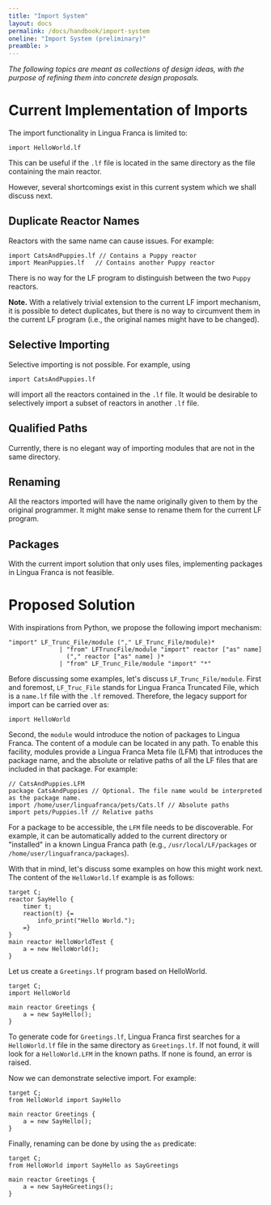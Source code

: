 ```yaml
---
title: "Import System"
layout: docs
permalink: /docs/handbook/import-system
oneline: "Import System (preliminary)"
preamble: >
---
```


_The following topics are meant as collections of design ideas, with the purpose of refining them into concrete design proposals._

# Current Implementation of Imports

The import functionality in Lingua Franca is limited to:

    import HelloWorld.lf

This can be useful if the `.lf` file is located in the same directory as the file containing the main reactor.

However, several shortcomings exist in this current system which we shall discuss next.

## Duplicate Reactor Names

Reactors with the same name can cause issues. For example:

```
import CatsAndPuppies.lf // Contains a Puppy reactor
import MeanPuppies.lf   // Contains another Puppy reactor
```

There is no way for the LF program to distinguish between the two `Puppy` reactors.

**Note.** With a relatively trivial extension to the current LF import mechanism, it is possible to detect duplicates, but there is no way to circumvent them in the current LF program (i.e., the original names might have to be changed).

## Selective Importing

Selective importing is not possible. For example, using

```
import CatsAndPuppies.lf
```

will import all the reactors contained in the `.lf` file. It would be desirable to selectively import a subset of reactors in another `.lf` file.

## Qualified Paths

Currently, there is no elegant way of importing modules that are not in the same directory.

## Renaming

All the reactors imported will have the name originally given to them by the original programmer. It might make sense to rename them for the current LF program.

## Packages

With the current import solution that only uses files, implementing packages in Lingua Franca is not feasible.

# Proposed Solution

With inspirations from Python, we propose the following import mechanism:

```
"import" LF_Trunc_File/module ("," LF_Trunc_File/module)*
              | "from" LFTruncFile/module "import" reactor ["as" name]
                ("," reactor ["as" name] )*
              | "from" LF_Trunc_File/module "import" "*"
```

Before discussing some examples, let's discuss `LF_Trunc_File/module`. First and foremost, `LF_Truc_File` stands for Lingua Franca Truncated File, which is a `name.lf` file with the `.lf` removed. Therefore, the legacy support for import can be carried over as:

```
import HelloWorld
```

Second, the `module` would introduce the notion of packages to Lingua Franca. The content of a module can be located in any path. To enable this facility, modules provide a Lingua Franca Meta file (LFM) that introduces the package name, and the absolute or relative paths of all the LF files that are included in that package. For example:

```
// CatsAndPuppies.LFM
package CatsAndPuppies // Optional. The file name would be interpreted as the package name.
import /home/user/linguafranca/pets/Cats.lf // Absolute paths
import pets/Puppies.lf // Relative paths
```

For a package to be accessible, the `LFM` file needs to be discoverable. For example, it can be automatically added to the current directory or "installed" in a known Lingua Franca path (e.g., `/usr/local/LF/packages` or `/home/user/linguafranca/packages`).

With that in mind, let's discuss some examples on how this might work next.
The content of the `HelloWorld.lf` example is as follows:

```
target C;
reactor SayHello {
    timer t;
    reaction(t) {=
        info_print("Hello World.");
    =}
}
main reactor HelloWorldTest {
    a = new HelloWorld();
}
```

Let us create a `Greetings.lf` program based on HelloWorld.

```
target C;
import HelloWorld

main reactor Greetings {
    a = new SayHello();
}
```

To generate code for `Greetings.lf`, Lingua Franca first searches for a `HelloWorld.lf` file in the same directory as `Greetings.lf`. If not found, it will look for a `HelloWorld.LFM` in the known paths. If none is found, an error is raised.

Now we can demonstrate selective import. For example:

```
target C;
from HelloWorld import SayHello

main reactor Greetings {
    a = new SayHello();
}
```

Finally, renaming can be done by using the `as` predicate:

```
target C;
from HelloWorld import SayHello as SayGreetings

main reactor Greetings {
    a = new SayHeGreetings();
}
```
